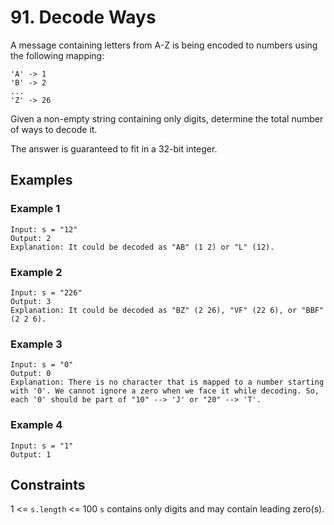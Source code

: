 # 91. Decode Ways

A message containing letters from A-Z is being encoded to numbers using the following mapping:

```
'A' -> 1
'B' -> 2
...
'Z' -> 26
```

Given a non-empty string containing only digits, determine the total number of ways to decode it.

The answer is guaranteed to fit in a 32-bit integer.
 
## Examples

### Example 1

```
Input: s = "12"
Output: 2
Explanation: It could be decoded as "AB" (1 2) or "L" (12).
```

### Example 2

```
Input: s = "226"
Output: 3
Explanation: It could be decoded as "BZ" (2 26), "VF" (22 6), or "BBF" (2 2 6).
```

### Example 3

```
Input: s = "0"
Output: 0
Explanation: There is no character that is mapped to a number starting with '0'. We cannot ignore a zero when we face it while decoding. So, each '0' should be part of "10" --> 'J' or "20" --> 'T'.
```

### Example 4

```
Input: s = "1"
Output: 1
```

## Constraints

1 <= `s.length` <= 100
`s` contains only digits and may contain leading zero(s).
